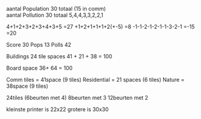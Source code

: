 aantal Population 	30 totaal (15 in comm)		
aantal Pollution	30 totaal
5,4,4,3,3,2,2,1

4+1+2+3+2+3+4+3+5 	=27
+1+2+1+1+1+2(+-5) 	=8
-1-1-2-1-2-1-1-3-2-1 	=-15
			=20

Score 	30
Pops	13
Polls	42

Buildings 24 
tile spaces 41 + 21 + 38 = 100

Board space 36+ 64 = 100

Comm tiles = 41space (9 tiles)
Residential = 21 spaces (6 tiles)
Nature = 38space (9 tiles)

24tiles (6beurten met 4)
8beurten met 3
12beurten met 2

kleinste printer is 22x22
grotere is 30x30